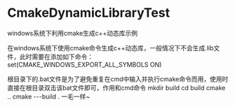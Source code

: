 # CmakeDynamicLibraryTest
windows系统下利用cmake生成c++动态库示例

在windows系统下使用cmake命令生成c++动态库，一般情况下不会生成.lib文件，此时需要在添加如下命令：
set(CMAKE_WINDOWS_EXPORT_ALL_SYMBOLS ON)

根目录下的.bat文件是为了避免重复在cmd中输入并执行cmake命令而用，使用时直接在根目录双击该bat文件即可，作用和cmd命令
mkdir build
cd build
cmake ..
cmake ---build .
一毛一样~
